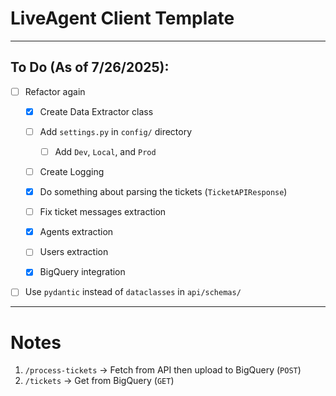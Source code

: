 # LiveAgent Client Template

---

## To Do (As of 7/26/2025):

- [ ] Refactor again

    - [x] Create Data Extractor class

    - [ ] Add `settings.py` in `config/` directory

        - [ ] Add `Dev`, `Local`, and `Prod`

    - [ ] Create Logging

    - [x] Do something about parsing the tickets (`TicketAPIResponse`)

    - [ ] Fix ticket messages extraction

    - [x] Agents extraction

    - [ ] Users extraction

    - [x] BigQuery integration

- [ ] Use `pydantic` instead of `dataclasses` in `api/schemas/`

---

# Notes

1. `/process-tickets` -> Fetch from API then upload to BigQuery (`POST`)
1. `/tickets` -> Get from BigQuery (`GET`)
